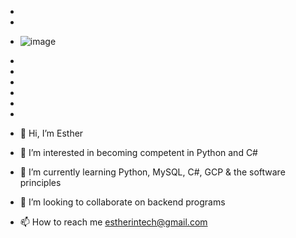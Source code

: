 - 
- 
- ![image](https://user-images.githubusercontent.com/58174581/160581858-80597dc9-d18b-4f42-8320-b42895f96296.png)

- 
- 
- 
- 
- 
- 
- 👋 Hi, I’m Esther
- 👀 I’m interested in becoming competent in Python and C#
- 🌱 I’m currently learning Python, MySQL, C#, GCP & the software principles
- 💞️ I’m looking to collaborate on backend programs
- 📫 How to reach me estherintech@gmail.com

<!---
esther-ar/esther-ar is a ✨ special ✨ repository because its `README.md` (this file) appears on your GitHub profile.
You can click the Preview link to take a look at your changes.
--->

